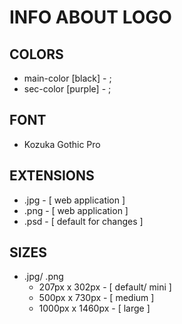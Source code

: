 # INFO ABOUT LOGO

## COLORS

+ main-color [black] - ;
+ sec-color [purple] - ;

## FONT

+ Kozuka Gothic Pro

## EXTENSIONS

+ .jpg - [ web application ]
+ .png - [ web application ]
+ .psd - [ default for changes ]

## SIZES

+ .jpg/ .png
	- 207px x 302px - [ default/ mini ]
	- 500px x 730px - [ medium ] 
	- 1000px x 1460px - [ large ]

